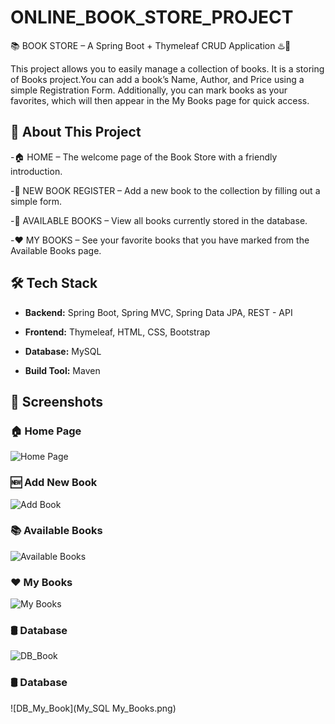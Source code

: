 # ONLINE_BOOK_STORE_PROJECT
📚 BOOK STORE – A Spring Boot + Thymeleaf CRUD Application ♨️🍃

This project allows you to easily manage a collection of books.
It is a storing of Books project.You can add a book’s Name, Author, and Price using a simple Registration Form.
Additionally, you can mark books as your favorites, which will then appear in the My Books page for quick access.

## 🚀 **About This Project** 

-🏠 HOME – The welcome page of the Book Store with a friendly introduction.

-📝 NEW BOOK REGISTER – Add a new book to the collection by filling out a simple form.

-📖 AVAILABLE BOOKS – View all books currently stored in the database.

-❤️ MY BOOKS – See your favorite books that you have marked from the Available Books page.

## 🛠️ Tech Stack

- **Backend:** Spring Boot, Spring MVC, Spring Data JPA, REST - API
 
- **Frontend:** Thymeleaf, HTML, CSS, Bootstrap
 
- **Database:** MySQL
 
- **Build Tool:** Maven


## 📸 **Screenshots**  

### 🏠 **Home Page**
![Home Page](https://github.com/Gondlashiva/ONLINE_BOOK_STORE-_PROJECT/blob/c2e839c0f538e2779dbb5312001e01735334b9ea/Online_Book_Store/images/HOME_PAGE.png)

### 🆕 **Add New Book**
![Add Book]()

### 📚 **Available Books**
![Available Books]()

### ❤️ **My Books**
![My Books]() 

### 🛢️ **Database**
![DB_Book]()

### 🛢️ **Database**
![DB_My_Book](My_SQL My_Books.png)
